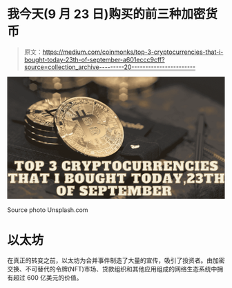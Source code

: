 # 我今天(9 月 23 日)购买的前三种加密货币

> 原文：<https://medium.com/coinmonks/top-3-cryptocurrencies-that-i-bought-today-23th-of-september-a601eccc9cff?source=collection_archive---------20----------------------->

![](img/ccff07886c64e4cedac870d35412642a.png)

Source photo Unsplash.com

# 以太坊

在真正的转变之前，以太坊为合并事件制造了大量的宣传，吸引了投资者。由加密交换、不可替代的令牌(NFT)市场、贷款组织和其他应用组成的网络生态系统中拥有超过 600 亿美元的价值。